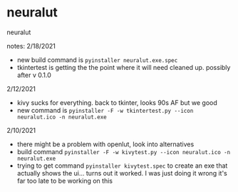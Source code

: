 # neuralut
neuralut

notes:
2/18/2021
- new build command is `pyinstaller neuralut.exe.spec`
- tkintertest is getting the the point where it will need cleaned up. possibly after v 0.1.0

2/12/2021
- kivy sucks for everything. back to tkinter, looks 90s AF but we good
- new command is `pyinstaller -F -w tkintertest.py --icon neuralut.ico -n neuralut.exe`


2/10/2021
- there might be a problem with openlut, look into alternatives
- build command `pyinstaller -F -w kivytest.py --icon neuralut.ico -n neuralut.exe`
- trying to get command `pyinstaller kivytest.spec` to create an exe that actually shows the ui... turns out it worked. I was just doing it wrong it's far too late to be working on this
